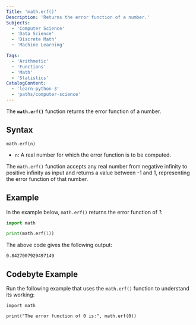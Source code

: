 ```yaml
---
Title: 'math.erf()' 
Description: 'Returns the error function of a number.' 
Subjects: 
  - 'Computer Science'
  - 'Data Science'
  - 'Discrete Math'
  - 'Machine Learning'

Tags: 
  - 'Arithmetic'
  - 'Functions'
  - 'Math'
  - 'Statistics'
CatalogContent: 
  - 'learn-python-3'
  - 'paths/computer-science'
---
```


The **`math.erf()`** function returns the error function of a number.

## Syntax

```pseudo
math.erf(n)
```

- `n`: A real number for which the error function is to be computed.

The `math.erf()` function accepts any real number from negative infinity to positive infinity as input and returns a value between -1 and 1, representing the error function of that number.

## Example

In the example below, `math.erf()` returns the error function of *1*:

```py
import math

print(math.erf(1))
```

The above code gives the following output: 

```shell
0.8427007929497149
```

## Codebyte Example 

Run the following example that uses the `math.erf()` function to understand its working:

```codebyte/python
import math

print("The error function of 0 is:", math.erf(0))
```

